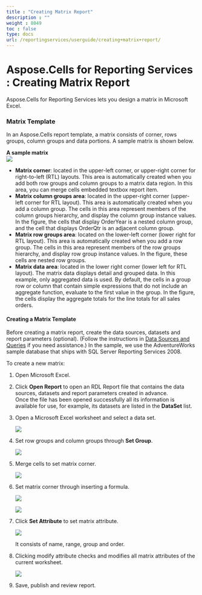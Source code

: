 ```yaml
---
title : "Creating Matrix Report" 
description : "" 
weight : 8049 
toc : false
type: docs
url: /reportingservices/userguide/creating+matrix+report/
---
```


# Aspose.Cells for Reporting Services : Creating Matrix Report


Aspose.Cells for Reporting Services lets you design a matrix in Microsoft Excel.

### Matrix Template

In an Aspose.Cells report template, a matrix consists of corner, rows groups, column groups and data portions. A sample matrix is shown below.

**A sample matrix**  
![](https://docs2.aspose.com/cells/reportingservices/attachments/6094934/6193465.png)

*   **Matrix corner**: located in the upper-left corner, or upper-right corner for right-to-left (RTL) layouts. This area is automatically created when you add both row groups and column groups to a matrix data region. In this area, you can merge cells embedded textbox report item.
*   **Matrix column groups area**: located in the upper-right corner (upper-left corner for RTL layout). This area is automatically created when you add a column group. The cells in this area represent members of the column groups hierarchy, and display the column group instance values. In the figure, the cells that display OrderYear is a nested column group, and the cell that displays OrderQtr is an adjacent column group.
*   **Matrix row groups area**: located on the lower-left corner (lower right for RTL layout). This area is automatically created when you add a row group. The cells in this area represent members of the row groups hierarchy, and display row group instance values. In the figure, these cells are nested row groups.
*   **Matrix data area**: located in the lower right corner (lower left for RTL layout). The matrix data displays detail and grouped data. In this example, only aggregated data is used. By default, the cells in a group row or column that contain simple expressions that do not include an aggregate function, evaluate to the first value in the group. In the figure, the cells display the aggregate totals for the line totals for all sales orders.

#### Creating a Matrix Template

Before creating a matrix report, create the data sources, datasets and report parameters (optional). (Follow the instructions in [Data Sources and Queries](https://docs2.aspose.com/cells/reportingservices/userguide/datasourcesandqueries/) if you need assistance.) In the sample, we use the AdventureWorks sample database that ships with SQL Server Reporting Services 2008.

To create a new matrix:

1.  Open Microsoft Excel.
2.  Click **Open Report** to open an RDL Report file that contains the data sources, datasets and report parameters created in advance.  
    Once the file has been opened successfully all its information is available for use, for example, its datasets are listed in the **DataSet** list.
3.  Open a Microsoft Excel worksheet and select a data set.  
      
    ![](https://docs2.aspose.com/cells/reportingservices/attachments/6094934/6193462.png)  
      
    
4.  Set row groups and column groups through **Set Group**.  
      
    ![](https://docs2.aspose.com/cells/reportingservices/attachments/6094934/6193463.png)  
      
    
5.  Merge cells to set matrix corner.  
      
    ![](https://docs2.aspose.com/cells/reportingservices/attachments/6094934/6193452.png)  
      
    
6.  Set matrix corner through inserting a formula.  
      
    ![](https://docs2.aspose.com/cells/reportingservices/attachments/6094934/6193453.png)  
      
    ![](https://docs2.aspose.com/cells/reportingservices/attachments/6094934/6193458.png)  
      
    
7.  Click **Set Attribute** to set matrix attribute.  
      
    ![](https://docs2.aspose.com/cells/reportingservices/attachments/6094934/6193450.png)  
      
    It consists of name, range, group and order.
8.  Clicking modify attribute checks and modifies all matrix attributes of the current worksheet.  
      
    ![](https://docs2.aspose.com/cells/reportingservices/attachments/6094934/6193464.png)  
      
    
9.  Save, publish and review report.

